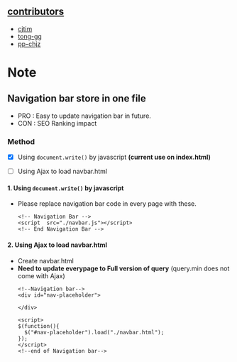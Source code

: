 


## [contributors](https://github.com/eatmeteam/eatmeteam.github.io/graphs/contributors)

 - [cjtim](https://github.com/orgs/eatmeteam/people/cjtim)
 - [tong-gg](https://github.com/tong-gg)
 - [pp-chjz](https://github.com/pp-chjz)

# Note
## Navigation bar store in one file
 - PRO : Easy to update navigation bar in future.
 - CON : SEO Ranking impact
### Method
 - [x] Using `document.write()` by javascript **(current use on index.html)**
 
 - [ ] Using Ajax to load navbar.html 

#### 1. Using `document.write()` by javascript
 - Please replace navigation bar code in every page with these.
	```
	<!-- Navigation Bar -->
	<script  src="./navbar.js"></script>
	<!-- End Navigation Bar -->
	```
#### 2. Using Ajax to load navbar.html 
- Create navbar.html
- **Need to update everypage to Full version of query** (query.min does not come with Ajax)
	```
	<!--Navigation bar-->
	<div id="nav-placeholder">

	</div>

	<script>
	$(function(){
	  $("#nav-placeholder").load("./navbar.html");
	});
	</script>
	<!--end of Navigation bar-->
	```
